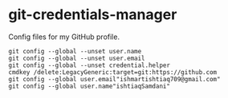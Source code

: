 # git-credentials-manager
Config files for my GitHub profile.
```
git config --global --unset user.name
git config --global --unset user.email
git config --global --unset credential.helper
cmdkey /delete:LegacyGeneric:target=git:https://github.com
git config --global user.email"ishmartishtiaq709@gmail.com"
git config --global user.name"ishtiaqSamdani"
```

